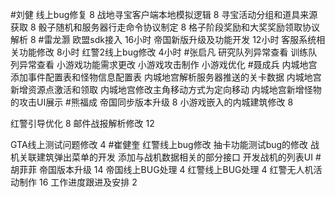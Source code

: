 #刘健 
线上bug修复	8
战地寻宝客户端本地模拟逻辑	8
寻宝活动分组和道具来源获取	8
骰子随机和服务器行走命令协议制定	8
格子阶段奖励和大奖奖励领取协议解析	8
#雷龙灏 
欧盟sdk接入         16小时
帝国新版升级及功能开发  12小时
客服系统相关功能修改 8小时
红警2线上bug修改    4小时
#张启凡 
研究队列异常查看
训练队列异常查看
小游戏功能需求更改
小游戏攻击制作
小游戏优化
#聂成兵 
内城地宫添加事件配置表和怪物信息配置表
内城地宫解析服务器推送的关卡数据
内城地宫新增资源点激活和领取
内城地宫修改主角移动方式为定向移动
内城地宫新增怪物的攻击UI展示
#熊福成 
帝国同步版本升级                                                  8
小游戏嵌入的内城建筑修改                                   8

红警引导优化                                                         8
邮件战报解析修改                                                 12

GTA线上测试问题修改                                            4
#崔健奎 
红警线上bug修改
抽卡功能测试bug的修改
战机关联建筑弹出菜单的开发
添加与战机数据相关的部分接口
开发战机的列表UI
#胡菲菲 
帝国版本升级 14
帝国线上BUG处理      4
红警线上BUG处理     4
红警无人机活动制作 16
工作进度跟进及安排   2
